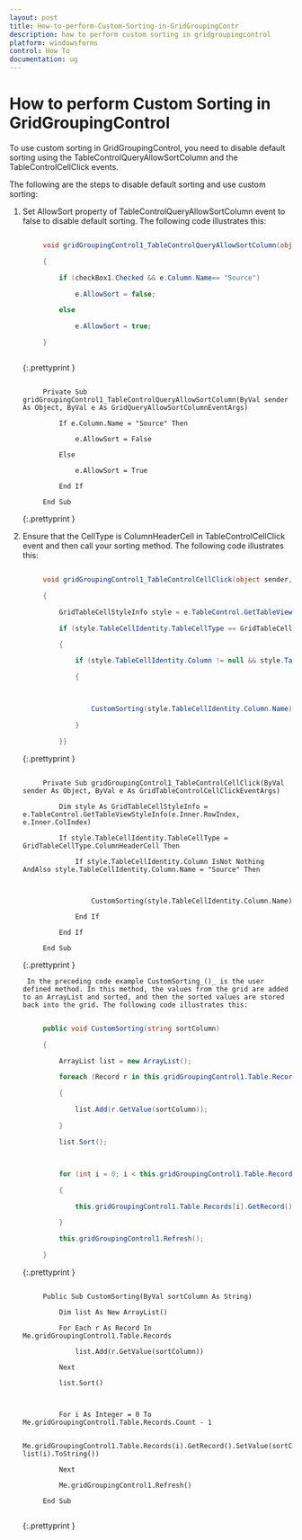 ```yaml
---
layout: post
title: How-to-perform-Custom-Sorting-in-GridGroupingContr
description: how to perform custom sorting in gridgroupingcontrol
platform: windowsforms
control: How To
documentation: ug
---
```


# How to perform Custom Sorting in GridGroupingControl

To use custom sorting in GridGroupingControl, you need to disable default sorting using the TableControlQueryAllowSortColumn and the TableControlCellClick events. 

The following are the steps to disable default sorting and use custom sorting:

1. Set AllowSort property of TableControlQueryAllowSortColumn event to false to disable default sorting. The following code illustrates this:

   ~~~ cs

		void gridGroupingControl1_TableControlQueryAllowSortColumn(object sender, GridQueryAllowSortColumnEventArgs e)

        {

            if (checkBox1.Checked && e.Column.Name== "Source")

                e.AllowSort = false;

            else

                e.AllowSort = true;

        }



   ~~~
   {:.prettyprint }

   ~~~ vbnet

		Private Sub gridGroupingControl1_TableControlQueryAllowSortColumn(ByVal sender As Object, ByVal e As GridQueryAllowSortColumnEventArgs)

            If e.Column.Name = "Source" Then

                e.AllowSort = False

            Else

                e.AllowSort = True

            End If

        End Sub

   ~~~
   {:.prettyprint }



2. Ensure that the CellType is ColumnHeaderCell in TableControlCellClick event and then call your sorting method. The following code illustrates this:

   ~~~ cs
   
		void gridGroupingControl1_TableControlCellClick(object sender, GridTableControlCellClickEventArgs e)

        {

            GridTableCellStyleInfo style = e.TableControl.GetTableViewStyleInfo(e.Inner.RowIndex, e.Inner.ColIndex);

            if (style.TableCellIdentity.TableCellType == GridTableCellType.ColumnHeaderCell)

            {

                if (style.TableCellIdentity.Column != null && style.TableCellIdentity.Column.Name == "Source")

                {



                    CustomSorting(style.TableCellIdentity.Column.Name);

                }                

            }}

   ~~~
   {:.prettyprint }

   ~~~ vbnet

		Private Sub gridGroupingControl1_TableControlCellClick(ByVal sender As Object, ByVal e As GridTableControlCellClickEventArgs)

            Dim style As GridTableCellStyleInfo = e.TableControl.GetTableViewStyleInfo(e.Inner.RowIndex, e.Inner.ColIndex)

            If style.TableCellIdentity.TableCellType = GridTableCellType.ColumnHeaderCell Then

                If style.TableCellIdentity.Column IsNot Nothing AndAlso style.TableCellIdentity.Column.Name = "Source" Then



                    CustomSorting(style.TableCellIdentity.Column.Name)

                End If

            End If

        End Sub

   ~~~
   {:.prettyprint }




		In the preceding code example CustomSorting_()_ is the user defined method. In this method, the values from the grid are added to an ArrayList and sorted, and then the sorted values are stored back into the grid. The following code illustrates this:

   ~~~ cs

		public void CustomSorting(string sortColumn)

        {

            ArrayList list = new ArrayList();

            foreach (Record r in this.gridGroupingControl1.Table.Records)

            {

                list.Add(r.GetValue(sortColumn));

            }

            list.Sort();



            for (int i = 0; i < this.gridGroupingControl1.Table.Records.Count; i++)

            {

                this.gridGroupingControl1.Table.Records[i].GetRecord().SetValue(sortColumn, list[i].ToString());

            }

            this.gridGroupingControl1.Refresh();

        }


   ~~~
   {:.prettyprint }



   ~~~ vbnet

		Public Sub CustomSorting(ByVal sortColumn As String)

            Dim list As New ArrayList()

            For Each r As Record In Me.gridGroupingControl1.Table.Records

                list.Add(r.GetValue(sortColumn))

            Next

            list.Sort()



            For i As Integer = 0 To Me.gridGroupingControl1.Table.Records.Count - 1

                Me.gridGroupingControl1.Table.Records(i).GetRecord().SetValue(sortColumn, list(i).ToString())

            Next

            Me.gridGroupingControl1.Refresh()

        End Sub


   ~~~
   {:.prettyprint }


